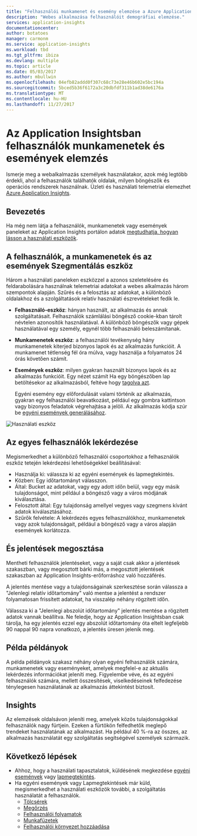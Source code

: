 ```yaml
---
title: "Felhasználói munkamenet és esemény elemzése a Azure Application Insights |} Microsoft docs"
description: "Webes alkalmazása felhasználóit demográfiai elemzése."
services: application-insights
documentationcenter: 
author: botatoes
manager: carmonm
ms.service: application-insights
ms.workload: tbd
ms.tgt_pltfrm: ibiza
ms.devlang: multiple
ms.topic: article
ms.date: 05/03/2017
ms.author: mbullwin
ms.openlocfilehash: 04efb82addd0f307c68c73e28e46b602e5bc194a
ms.sourcegitcommit: 5bced5b36f6172a3c20dbfdf311b1ad38de6176a
ms.translationtype: MT
ms.contentlocale: hu-HU
ms.lasthandoff: 11/27/2017
---
```

# <a name="users-sessions-and-events-analysis-in-application-insights"></a>Az Application Insightsban felhasználók munkamenetek és események elemzés

Ismerje meg a webalkalmazás személyek használatakor, azok még legtöbb érdekli, ahol a felhasználók találhatók oldalak, milyen böngészők és operációs rendszerek használnak. Üzleti és használati telemetriai elemezhet [Azure Application Insights](app-insights-overview.md).

## <a name="get-started"></a>Bevezetés

Ha még nem látja a felhasználók, munkamenetek vagy események paneleket az Application Insights portálon adatok [megtudhatja, hogyan lásson a használati eszközök](app-insights-usage-overview.md).

## <a name="the-users-sessions-and-events-segmentation-tool"></a>A felhasználók, a munkamenetek és az események Szegmentálás eszköz

Három a használati paneleken eszközzel a azonos szeletelésére és feldarabolására használnak telemetriai adatokat a webes alkalmazás három szempontok alapján. Szűrés és a felosztás az adatokat, a különböző oldalakhoz és a szolgáltatások relatív használati észrevételeket fedik le.

* **Felhasználó-eszköz**: hányan használt, az alkalmazás és annak szolgáltatásait.  Felhasználók számlálási böngésző cookie-kban tárolt névtelen azonosítók használatával. A különböző böngészők vagy gépek használatával egy személy, egynél több felhasználó beleszámítanak.
* **Munkamenetek eszköz**: a felhasználói tevékenység hány munkamenetek kiterjed bizonyos lapok és az alkalmazás funkcióit. A munkamenet tétlenség fél óra múlva, vagy használja a folyamatos 24 órás követően számít.
* **Események eszköz**: milyen gyakran használt bizonyos lapok és az alkalmazás funkcióit. Egy nézet számít Ha egy böngészőben lap betöltésekor az alkalmazásból, feltéve hogy [tagolva azt](app-insights-javascript.md). 

    Egyéni esemény egy előfordulását valami történik az alkalmazás, gyakran egy felhasználói beavatkozást, például egy gombra kattintson vagy bizonyos feladatok végrehajtása a jelöli. Az alkalmazás kódja szúr be [egyéni események generálásához](app-insights-api-custom-events-metrics.md#trackevent).

![Használati eszköz](./media/app-insights-usage-segmentation/users.png)

## <a name="querying-for-certain-users"></a>Az egyes felhasználók lekérdezése 

Megismerkedhet a különböző felhasználói csoportokhoz a felhasználók eszköz tetején lekérdezési lehetőségekkel beállításával: 

* Használja ki: válassza ki az egyéni események és lapmegtekintés. 
* Közben: Egy időtartományt válasszon. 
* Által: Bucket az adatokat, vagy egy adott időn belül, vagy egy másik tulajdonságot, mint például a böngésző vagy a város módjának kiválasztása. 
* Felosztott által: Egy tulajdonság amellyel vegyes vagy szegmens kívánt adatok kiválasztásához. 
* Szűrők felvétele: A lekérdezés egyes felhasználókhoz, munkamenetek vagy azok tulajdonságait, például a böngésző vagy a város alapján események korlátozza. 
 
## <a name="saving-and-sharing-reports"></a>És jelentések megosztása 
Mentheti felhasználók jelentéseket, vagy a saját csak akkor a jelentések szakaszban, vagy megosztott bárki más, a megosztott jelentések szakaszban az Application Insights-erőforráshoz való hozzáférés.  
 
A jelentés mentése vagy a tulajdonságainak szerkesztése során válassza a "Jelenlegi relatív időtartomány" való mentse a jelentést a rendszer folyamatosan frissített adatokat, ha visszalép néhány rögzített időn.  
 
Válassza ki a "Jelenlegi abszolút időtartomány" jelentés mentése a rögzített adatok vannak beállítva. Ne feledje, hogy az Application Insightsban csak tárolja, ha egy jelentés ezzel egy abszolút időtartomány óta eltelt legfeljebb 90 nappal 90 napra vonatkozó, a jelentés üresen jelenik meg. 
 
## <a name="example-instances"></a>Példa példányok

A példa példányok szakasz néhány olyan egyéni felhasználók számára, munkamenetek vagy eseményeket, amelyek megfelel-e az aktuális lekérdezés információkat jeleníti meg. Figyelembe véve, és az egyéni felhasználók számára, mellett összesítések, viselkedéseinek felfedezése ténylegesen használatának az alkalmazás áttekintést biztosít. 
 
## <a name="insights"></a>Insights 

Az elemzések oldalsávon jeleníti meg, amelyek közös tulajdonságokkal felhasználók nagy fürtjein. Ezeken a fürtökön felfedhetők meglepő trendeket használatának az alkalmazást. Ha például 40 %-ra az összes, az alkalmazás használatát egy szolgáltatás segítségével személyek származik.  


## <a name="next-steps"></a>Következő lépések
- Ahhoz, hogy a használati tapasztalatok, küldésének megkezdése [egyéni események](https://docs.microsoft.com/azure/application-insights/app-insights-api-custom-events-metrics#trackevent) vagy [lapmegtekintés](https://docs.microsoft.com/azure/application-insights/app-insights-api-custom-events-metrics#page-views).
- Ha egyéni események vagy Lapmegtekintések már küld, megismerkedhet a használati eszközök további, a szolgáltatás használatát a felhasználók.
    - [Tölcsérek](usage-funnels.md)
    - [Megőrzés](app-insights-usage-retention.md)
    - [Felhasználói folyamatok](app-insights-usage-flows.md)
    - [Munkafüzetek](app-insights-usage-workbooks.md)
    - [Felhasználói környezet hozzáadása](app-insights-usage-send-user-context.md)

